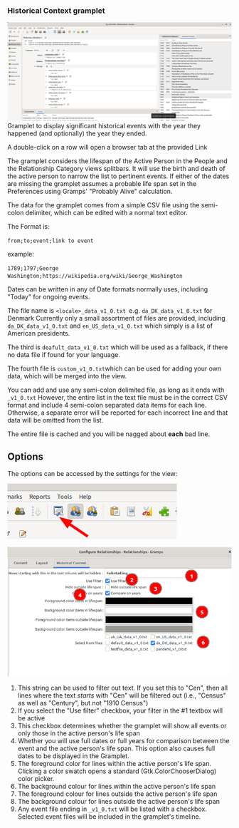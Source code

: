 ### Historical Context gramplet

![](./gramplet.png) 
Gramplet to display significant historical events with the year they happened (and optionally) the year they ended.

A double-click on a row will open a browser tab at the provided Link

The gramplet considers the lifespan of the Active Person in the People and the Relationship Category views splitbars.
It will use the birth and death of the active person to narrow the list to pertinent events. If either of the dates are missing the gramplet assumes a probable life span set in the Preferences using Gramps' "Probably Alive" calculation.
 
The data for the gramplet comes from a simple CSV file using the semi-colon delimiter, which can be edited with a normal text editor.

The Format is:

`from;to;event;link to event`

example:

`1789;1797;George Washington;https://wikipedia.org/wiki/George_Washington`

Dates can be written in any of Date formats normally uses, including "Today" for ongoing events.

The file name is `<locale>_data_v1_0.txt `e.g. `da_DK_data_v1_0.txt` for Denmark
Currently only a small assortment of files are provided, including `da_DK_data_v1_0.txt` and `en_US_data_v1_0.txt` which simply is a list of American presidents.

The third is `deafult_data_v1_0.txt` which will be used as a fallback, if there no data file if found for your language.

The fourth file is `custom_v1_0.txt`which can be used for adding your own data, which will be merged into the view.

You can add and use any semi-colon delimited file, as long as it ends with `_v1_0.txt` 
However, the entire list in the text file must be in the correct CSV format and include 4 semi-colon separated data items for each line. Otherwise, a separate error will be reported for each incorrect line and that data will be omitted from the list. 

The entire file is cached and you will be nagged about **each** bad line.  

## Options

The options can be accessed by the settings for the view:

![Options](./options1.png  "Options")

![Options](./options.png  "Options")

1. This string can be used to filter out text. If you set this to "Cen", then all lines where the text *starts* with "Cen" will be filtered out (i.e., "Census" as well as "Century", but not "1910 Census")
2. If you select the "Use filter" checkbox, your filter in the #1 textbox will be active
3. This checkbox determines whether the gramplet will show all events or only those in the active person's life span
4. Whether you will use full dates or full years for comparison between the event and the active person's life span. This option also causes full dates to be displayed in the Gramplet.
5. The foreground color for lines within the active person's life span. Clicking a color swatch opens a standard (Gtk.ColorChooserDialog) color picker.
6. The background colour for lines within the active person's life span
7. The foreground colour for lines outside the active person's life span
8. The background colour for lines outside the active person's life span
9. Any event file ending in `_v1_0.txt` will be listed with a checkbox. Selected event files will be included in the gramplet's timeline. 
